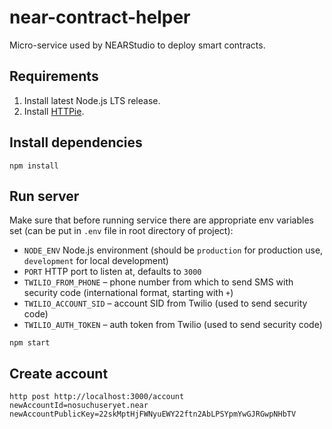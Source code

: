 # near-contract-helper
Micro-service used by NEARStudio to deploy smart contracts.

## Requirements

1) Install latest Node.js LTS release.
2) Install [HTTPie](http://httpie.org/).

## Install dependencies

```
npm install
```

## Run server

Make sure that before running service there are appropriate env variables set (can be put in  `.env` file in root directory of project):

* `NODE_ENV` Node.js environment (should be `production` for production use, `development` for local development)
* `PORT` HTTP port to listen at, defaults to `3000`
* `TWILIO_FROM_PHONE` – phone number from which to send SMS with security code (international format, starting with `+`)
* `TWILIO_ACCOUNT_SID` – account SID from Twilio (used to send security code)
* `TWILIO_AUTH_TOKEN` – auth token from Twilio (used to send security code)

```
npm start
```

## Create account
```
http post http://localhost:3000/account newAccountId=nosuchuseryet.near newAccountPublicKey=22skMptHjFWNyuEWY22ftn2AbLPSYpmYwGJRGwpNHbTV
```
